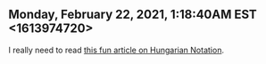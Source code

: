 ## Monday, February 22, 2021, 1:18:40AM EST <1613974720>

I really need to read [this fun article on Hungarian
Notation](https://www.joelonsoftware.com/2005/05/11/making-wrong-code-look-wrong/).

